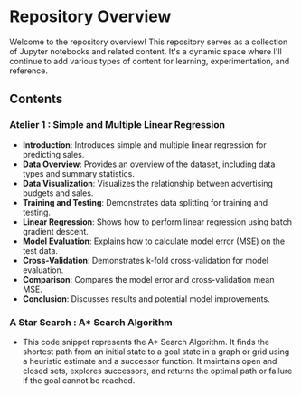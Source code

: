 # Repository Overview

Welcome to the repository overview! This repository serves as a collection of Jupyter notebooks and related content. It's a dynamic space where I'll continue to add various types of content for learning, experimentation, and reference.

## Contents

### Atelier 1 : Simple and Multiple Linear Regression

- **Introduction**: Introduces simple and multiple linear regression for predicting sales.
- **Data Overview**: Provides an overview of the dataset, including data types and summary statistics.
- **Data Visualization**: Visualizes the relationship between advertising budgets and sales.
- **Training and Testing**: Demonstrates data splitting for training and testing.
- **Linear Regression**: Shows how to perform linear regression using batch gradient descent.
- **Model Evaluation**: Explains how to calculate model error (MSE) on the test data.
- **Cross-Validation**: Demonstrates k-fold cross-validation for model evaluation.
- **Comparison**: Compares the model error and cross-validation mean MSE.
- **Conclusion**: Discusses results and potential model improvements.

### A Star Search : A* Search Algorithm
- This code snippet represents the A* Search Algorithm. It finds the shortest path from an initial state to a goal state in a graph or grid using a heuristic estimate and a successor function. It maintains open and closed sets, explores successors, and returns the optimal path or failure if the goal cannot be reached.
